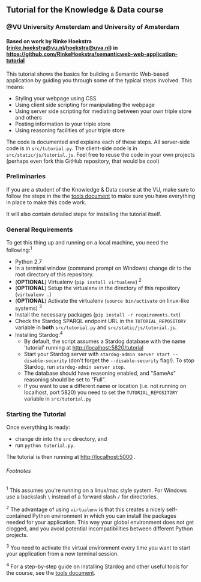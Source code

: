 ## Tutorial for the Knowledge & Data course
### @VU University Amsterdam and University of Amsterdam
#### Based on work by Rinke Hoekstra (<rinke.hoekstra@vu.nl>/<hoekstra@uva.nl>) in https://github.com/RinkeHoekstra/semanticweb-web-application-tutorial

This tutorial shows the basics for building a Semantic Web-based application by guiding you through some of the typical steps involved. This means:

* Styling your webpage using CSS
* Using client side scripting for manipulating the webpage
* Using server side scripting for mediating between your own triple store and others
* Posting information to your triple store
* Using reasoning facilities of your triple store

The code is documented and explains each of these steps. All server-side code is in `src/tutorial.py`. The client-side code is in `src/static/js/tutorial.js`. Feel free to reuse the code in your own projects (perhaps even fork this GitHub repository, that would be cool)

### Preliminaries

If you are a student of the Knowledge & Data course at the VU, make sure to follow the steps in the the [tools document](tools.md) to make sure you have everything in place to make this code work.

It will also contain detailed steps for installing the tutorial itself.

### General Requirements

To get this thing up and running on a local machine, you need the following:<sup>1</sup>

* Python 2.7
* In a terminal window (command prompt on Windows) change dir to the root directory of this repository.
* (**OPTIONAL**) Virtualenv (`pip install virtualenv`) <sup>2</sup>
* (**OPTIONAL**) Setup the virtualenv in the directory of this repository (`virtualenv .`)
* (**OPTIONAL**) Activate the virtualenv (`source bin/activate` on linux-like systems) <sup>3</sup>
* Install the necessary packages (`pip install -r requirements.txt`)
* Check the Stardog SPARQL endpoint URL in the `TUTORIAL_REPOSITORY` variable in **both** `src/tutorial.py` and `src/static/js/tutorial.js`.  
* Installing Stardog:<sup>4</sup>
	* By default, the script assumes a Stardog database with the name 'tutorial' running at <http://localhost:5820/tutorial>
	* Start your Stardog server with `stardog-admin server start --disable-security` (don't forget the `--disable-security` flag!). To stop Stardog, run `stardog-admin server stop`.
	* The database should have reasoning enabled, and "SameAs" reasoning should be set to "Full".
	* If you want to use a different name or location (i.e. not running on localhost, port 5820) you need to set the `TUTORIAL_REPOSITORY` variable in `src/tutorial.py`

### Starting the Tutorial

Once everything is ready:

* change dir into the `src` directory, and
* run `python tutorial.py`.

The tutorial is then running at <http://localhost:5000> .

###### Footnotes

<sup>1</sup> This assumes you're running on a linux/mac style system. For Windows use a backslash `\` instead of a forward slash `/` for directories.

<sup>2</sup> The advantage of using `virtualenv` is that this creates a nicely self-contained Python environment in which you can install the packages needed for your application. This way your global environment does not get clogged, and you avoid potential incompatibilities between different Python projects.

<sup>3</sup> You need to activate the virtual environment every time you want to start your application from a new terminal session.

<sup>4</sup> For a step-by-step guide on installing Stardog and other useful tools for the course, see the [tools document](tools.md).
